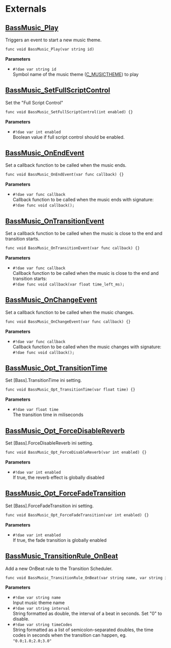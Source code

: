 # Externals

<div class="zbassmusic-externals" markdown>

## <a href="#bassmusic_play">BassMusic_Play</a>

Triggers an event to start a new music theme.

```dae
func void BassMusic_Play(var string id)
```

**Parameters**

* `#!dae var string id`<br>
  Symbol name of the music theme ([C_MUSICTHEME](../classes/C_MUSICTHEME.md)) to play

## <a href="#bassmusic_setfullscriptcontrol">BassMusic_SetFullScriptControl</a>

Set the "Full Script Control"

```dae
func void BassMusic_SetFullScriptControl(int enabled) {}
```

**Parameters**

* `#!dae var int enabled`<br>
  Boolean value if full script control should be enabled.

## <a href="#bassmusic_onendevent">BassMusic_OnEndEvent</a>

Set a callback function to be called when the music ends.

```dae
func void BassMusic_OnEndEvent(var func callback) {}
```

**Parameters**

* `#!dae var func callback`<br>
  Callback function to be called when the music ends with signature:<br>
  `#!dae func void callback();`

## <a href="#bassmusic_ontransitionevent">BassMusic_OnTransitionEvent</a>

Set a callback function to be called when the music is close to the end and transition starts.

```dae
func void BassMusic_OnTransitionEvent(var func callback) {}
```

**Parameters**

* `#!dae var func callback`<br>
  Callback function to be called when the music is close to the end and transition starts:<br>
  `#!dae func void callback(var float time_left_ms);`

## <a href="#bassmusic_onchangeevent">BassMusic_OnChangeEvent</a>

Set a callback function to be called when the music changes.

```dae
func void BassMusic_OnChangeEvent(var func callback) {}
```

**Parameters**

* `#!dae var func callback`<br>
  Callback function to be called when the music changes with signature:<br>
  `#!dae func void callback();`

## <a href="#bassmusic_opt_transitiontime">BassMusic_Opt_TransitionTime</a>

Set [Bass].TransitionTime ini setting.

```dae
func void BassMusic_Opt_TransitionTime(var float time) {}
```

**Parameters**

* `#!dae var float time`<br>
  The transition time in miliseconds

## <a href="#bassmusic_opt_forcedisablereverb">BassMusic_Opt_ForceDisableReverb</a>

Set [Bass].ForceDisableReverb ini setting.

```dae
func void BassMusic_Opt_ForceDisableReverb(var int enabled) {}
```

**Parameters**

* `#!dae var int enabled`<br>
  If true, the reverb effect is globally disabled

## <a href="#bassmusic_opt_forcefadetransition">BassMusic_Opt_ForceFadeTransition</a>

Set [Bass].ForceFadeTransition ini setting.

```dae
func void BassMusic_Opt_ForceFadeTransition(var int enabled) {}
```

**Parameters**

* `#!dae var int enabled`<br>
  If true, the fade transition is globally enabled

## <a href="#bassmusic_opt_transitionrule_onbeat">BassMusic_TransitionRule_OnBeat</a>

Add a new OnBeat rule to the Transition Scheduler.

```dae
func void BassMusic_TransitionRule_OnBeat(var string name, var string interval, var string timeCodes) {}
```

**Parameters**

* `#!dae var string name`<br>
  Input music theme name
* `#!dae var string interval`<br>
  String formatted as double, the interval of a beat in seconds. Set "0" to disable.
* `#!dae var string timeCodes`<br>
  String formatted as a list of semicolon-separated doubles, the time codes in seconds when the transition can happen,
  eg. `"0.0;1.0;2.0;3.0"`

</div>